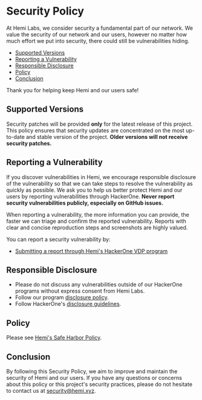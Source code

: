 # Security Policy

At Hemi Labs, we consider security a fundamental part of our network. We value the security of our network and our
users, however no matter how much effort we put into security, there could still be vulnerabilities hiding.

- [Supported Versions](#supported-versions)
- [Reporting a Vulnerability](#reporting-a-vulnerability)
- [Responsible Disclosure](#responsible-disclosure)
- [Policy](#policy)
- [Conclusion](#conclusion)

Thank you for helping keep Hemi and our users safe!

## Supported Versions

<!-- If this project provides security patches for older releases, please modify the following accordingly -->

Security patches will be provided **only** for the latest release of this project. This policy ensures that security
updates are concentrated on the most up-to-date and stable version of the project. **Older versions will not receive
security patches.**

## Reporting a Vulnerability

If you discover vulnerabilities in Hemi, we encourage responsible disclosure of the vulnerability so that we can take
steps to resolve the vulnerability as quickly as possible. We ask you to help us better protect Hemi and our users by
reporting vulnerabilities through HackerOne. **Never report security vulnerabilities publicly, especially on GitHub
issues.**

When reporting a vulnerability, the more information you can provide, the faster we can triage and confirm the reported
vulnerability. Reports with clear and concise reproduction steps and screenshots are highly valued.

You can report a security vulnerability by:
- [Submitting a report through Hemi's HackerOne VDP program](https://hackerone.com/hemi_labs_vdp)

## Responsible Disclosure

- Please do not discuss any vulnerabilities outside of our HackerOne programs without express consent from Hemi Labs.
- Follow our program [disclosure policy](https://hackerone.com/hemi_labs_vdp).
- Follow HackerOne's [disclosure guidelines](https://www.hackerone.com/terms/disclosure-guidelines).

## Policy

Please see [Hemi's Safe Harbor Policy](https://hackerone.com/hemi_labs_vdp/safe_harbor).

## Conclusion

By following this Security Policy, we aim to improve and maintain the security of Hemi and our users.
If you have any questions or concerns about this policy or this project's security practices, please do not hesitate to
contact us at [security@hemi.xyz](mailto:security@hemi.xyz).
